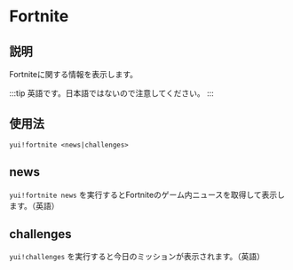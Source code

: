 # Fortnite

## 説明

Fortniteに関する情報を表示します。

:::tip
英語です。日本語ではないので注意してください。
:::

## 使用法

`yui!fortnite <news|challenges>`

## news

`yui!fortnite news` を実行するとFortniteのゲーム内ニュースを取得して表示します。（英語）

## challenges

`yui!challenges` を実行すると今日のミッションが表示されます。（英語）
